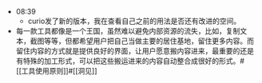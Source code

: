 - 08:39
    - curio发了新的版本，我在查看自己之前的用法是否还有改进的空间。
- 每一款工具都像是一个王国，虽然难以避免内部资源的流失，比如，复制文本，截图等等，但都希望用户把自己当做主要的居住基地，留住更多内容。而留住内容的方式就是提供良好的界面，让用户愿意搬内容进来，最重要的还是有特殊的加工形式，可以把这些搬运进来的内容自动整合成很好的形式。#[[工具使用原则]]#[[洞见]]
